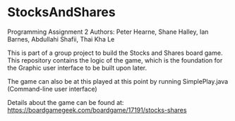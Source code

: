 # StocksAndShares
Programming Assignment 2
Authors: Peter Hearne, Shane Halley, Ian Barnes, Abdullahi Shafii, Thai Kha Le

This is part of a group project to build the Stocks and Shares board game. 
This repository contains the logic of the game, which is the foundation for the Graphic user interface to be built upon later.

The game can also be at this played at this point by running SimplePlay.java (Command-line user interface)

Details about the game can be found at:
https://boardgamegeek.com/boardgame/17191/stocks-shares
